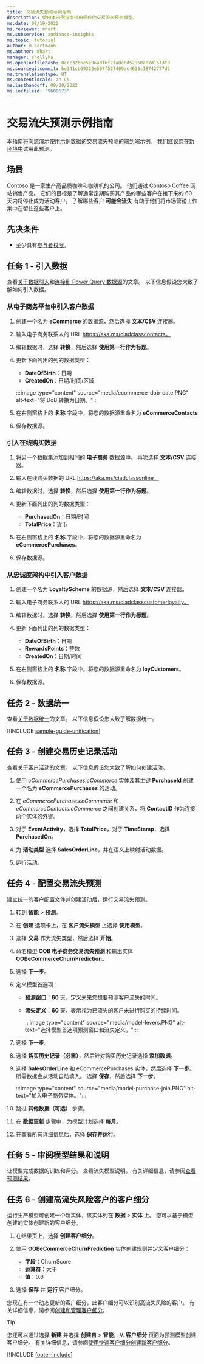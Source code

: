 ```yaml
---
title: 交易流失预测示例指南
description: 使用本示例指南试用现成的交易流失预测模型。
ms.date: 09/19/2022
ms.reviewer: mhart
ms.subservice: audience-insights
ms.topic: tutorial
author: m-hartmann
ms.author: mhart
manager: shellyha
ms.openlocfilehash: 0ccc32b6e5e96adf6f2fa8c6d52960a07d1513f3
ms.sourcegitcommit: be341cb69329e507f527409ac4636c18742777d2
ms.translationtype: HT
ms.contentlocale: zh-CN
ms.lasthandoff: 09/30/2022
ms.locfileid: "9609673"
---
```

# <a name="transactional-churn-prediction-sample-guide"></a>交易流失预测示例指南

本指南将向您演示使用示例数据的交易流失预测的端到端示例。 我们建议您[在新环境中](manage-environments.md)试用此预测。

## <a name="scenario"></a>场景

Contoso 是一家生产高品质咖啡和咖啡机的公司。 他们通过 Contoso Coffee 网站销售产品。 它们的目标是了解通常定期购买其产品的哪些客户在接下来的 60 天内将停止成为活动客户。 了解哪些客户 **可能会流失** 有助于他们将市场营销工作集中在留住这些客户上。

## <a name="prerequisites"></a>先决条件

- 至少具有[参与者权限](permissions.md)。

## <a name="task-1---ingest-data"></a>任务 1 - 引入数据

查看[关于数据引入](data-sources.md)和[连接到 Power Query 数据源](connect-power-query.md)的文章。 以下信息假设您大致了解如何引入数据。

### <a name="ingest-customer-data-from-ecommerce-platform"></a>从电子商务平台中引入客户数据

1. 创建一个名为 **eCommerce** 的数据源，然后选择 **文本/CSV** 连接器。

1. 输入电子商务联系人的 URL https://aka.ms/ciadclasscontacts。

1. 编辑数据时，选择 **转换**，然后选择 **使用第一行作为标题**。

1. 更新下面列出的列的数据类型：

   - **DateOfBirth**：日期
   - **CreatedOn**：日期/时间/区域

   :::image type="content" source="media/ecommerce-dob-date.PNG" alt-text="将 DoB 转换为日期。":::

1. 在右侧窗格上的 **名称** 字段中，将您的数据源重命名为 **eCommerceContacts**

1. 保存数据源。

### <a name="ingest-online-purchase-data"></a>引入在线购买数据

1. 将另一个数据集添加到相同的 **电子商务** 数据源中。 再次选择 **文本/CSV** 连接器。

1. 输入在线购买数据的 URL https://aka.ms/ciadclassonline。

1. 编辑数据时，选择 **转换**，然后选择 **使用第一行作为标题**。

1. 更新下面列出的列的数据类型：

   - **PurchasedOn**：日期/时间
   - **TotalPrice**：货币

1. 在右侧窗格上的 **名称** 字段中，将您的数据源重命名为 **eCommercePurchases**。

1. 保存数据源。

### <a name="ingest-customer-data-from-loyalty-schema"></a>从忠诚度架构中引入客户数据

1. 创建一个名为 **LoyaltyScheme** 的数据源，然后选择 **文本/CSV** 连接器。

1. 输入电子商务联系人的 URL https://aka.ms/ciadclasscustomerloyalty。

1. 编辑数据时，选择 **转换**，然后选择 **使用第一行作为标题**。

1. 更新下面列出的列的数据类型：

   - **DateOfBirth**：日期
   - **RewardsPoints**：整数
   - **CreatedOn**：日期/时间

1. 在右侧窗格上的 **名称** 字段中，将您的数据源重命名为 **loyCustomers**。

1. 保存数据源。

## <a name="task-2---data-unification"></a>任务 2 - 数据统一

查看[关于数据统一](data-unification.md)的文章。 以下信息假设您大致了解数据统一。

[!INCLUDE [sample-guide-unification](includes/sample-guide-unification.md)]

## <a name="task-3---create-transaction-history-activity"></a>任务 3 - 创建交易历史记录活动

查看[关于客户活动](activities.md)的文章。 以下信息假设您大致了解如何创建活动。

1. 使用 *eCommercePurchases:eCommerce* 实体及其主键 **PurchaseId** 创建一个名为 **eCommercePurchases** 的活动。

1. 在 *eCommercePurchases:eCommerce* 和 *eCommerceContacts:eCommerce* 之间创建关系，将 **ContactID** 作为连接两个实体的外键。

1. 对于 **EventActivity**，选择 **TotalPrice**，对于 **TimeStamp**，选择 **PurchasedOn**。

1. 为 **活动类型** 选择 **SalesOrderLine**，并在语义上映射活动数据。

1. 运行活动。

## <a name="task-4---configure-transaction-churn-prediction"></a>任务 4 - 配置交易流失预测

建立统一的客户配置文件并创建活动后，运行交易流失预测。

1. 转到 **智能** > **预测**。

1. 在 **创建** 选项卡上，在 **客户流失模型** 上选择 **使用模型**。

1. 选择 **交易** 作为流失类型，然后选择 **开始**。

1. 命名模型 **OOB 电子商务交易流失预测** 和输出实体 **OOBeCommerceChurnPrediction**。

1. 选择 **下一步**。

1. 定义模型首选项：

   - **预测窗口**：**60** 天，定义未来您想要预测客户流失的时间。

   - **流失定义**：**60** 天，表示视为已流失的客户未进行购买的持续时间。

     :::image type="content" source="media/model-levers.PNG" alt-text="选择模型首选项预测窗口和流失定义。":::

1. 选择 **下一步**。

1. 选择 **购买历史记录（必需）**，然后针对购买历史记录选择 **添加数据**。

1. 选择 **SalesOrderLine** 和 eCommercePurchases 实体，然后选择 **下一步**。 所需数据会从活动自动填入。 选择 **保存**，然后选择 **下一步**。

   :::image type="content" source="media/model-purchase-join.PNG" alt-text="加入电子商务实体。":::

1. 跳过 **其他数据（可选）** 步骤。

1. 在 **数据更新** 步骤中，为模型计划选择 **每月**。

1. 在查看所有详细信息后，选择 **保存并运行**。

## <a name="task-5---review-model-results-and-explanations"></a>任务 5 - 审阅模型结果和说明

让模型完成数据的训练和评分。 查看流失模型说明。 有关详细信息，请参阅[查看预测结果](predict-transactional-churn.md#view-prediction-results)。

## <a name="task-6---create-a-segment-of-high-churn-risk-customers"></a>任务 6 - 创建高流失风险客户的客户细分

运行生产模型可创建一个新实体，该实体列在 **数据** > **实体** 上。 您可以基于模型创建的实体创建新的客户细分。

1. 在结果页上，选择 **创建客户细分**。

1. 使用 **OOBeCommerceChurnPrediction** 实体创建规则并定义客户细分：
   - **字段**：ChurnScore
   - **运算符**：大于
   - **值**：0.6

1. 选择 **保存** 并 **运行** 客户细分。

您现在有一个动态更新的客户细分，此客户细分可以识别高流失风险的客户。 有关详细信息，请参阅[创建和管理客户细分](segments.md)。

> [!TIP]
> 您还可以通过选择 **新建** 并选择 **创建自** > **智能**，从 **客户细分** 页面为预测模型创建客户细分。 有关详细信息，请参阅[使用快速客户细分创建新客户细分](segment-quick.md)。

[!INCLUDE [footer-include](includes/footer-banner.md)]
